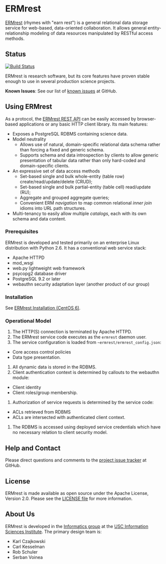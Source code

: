# ERMrest

[ERMrest](http://github.com/informatics-isi-edu/ermrest) (rhymes with
"earn rest") is a general relational data storage service for web-based, data-oriented collaboration. It allows general entity-relationship modeling of data resources manipulated by RESTful access methods.

## Status

[![Build Status](https://travis-ci.org/informatics-isi-edu/ermrest.svg?branch=master)](https://travis-ci.org/informatics-isi-edu/ermrest)

ERMrest is research software, but its core features have proven stable enough to use in several production science projects.

**Known Issues**: See our list of [known issues](https://github.com/informatics-isi-edu/ermrest/issues?q=is%3Aopen+is%3Aissue+label%3Abug) at GitHub.

## Using ERMrest

As a protocol, the [ERMrest REST API](api-doc/index.md) can be easily accessed by browser-based applications or any basic HTTP client library. Its main features:
- Exposes a PostgreSQL RDBMS containing science data.
- Model neutrality
  - Allows use of natural, domain-specific relational data schema rather than forcing a fixed and generic schema.
  - Supports schema and data introspection by clients to allow generic presentation of tabular data rather than only hard-coded and domain-specific clients.
- An expressive set of data access methods
  - Set-based single and bulk whole-entity (table row) create/read/update/delete (CRUD);
  - Set-based single and bulk partial-entity (table cell) read/update (RU);
  - Aggregate and grouped aggregate queries;
  - Convenient ERM _navigation_ to map common relational _inner join_ idioms into URL path structures.
- Multi-tenancy to easily allow multiple _catalogs_, each with its own schema and data content.

### Prerequisites

ERMrest is developed and tested primarily on an enterprise Linux distribution with Python 2.6. It has a conventional web service stack:
- Apache HTTPD
- mod_wsgi
- web.py lightweight web framework
- psycopg2 database driver
- PostgreSQL 9.2 or later
- webauthn security adaptation layer (another product of our group)

### Installation

See [ERMrest Installation (CentOS 6)](user-doc/install-centos6.md).

### Operational Model

1. The HTTP(S) connection is terminated by Apache HTTPD.
1. The ERMrest service code executes as the `ermrest` daemon user.
1. The service configuration is loaded from `~ermrest/ermrest_config.json`:
  - Core access control policies
  - Data type presentation.
1. All dynamic data is stored in the RDBMS.
1. Client authentication context is determined by callouts to the webauthn module:
  - Client identity
  - Client roles/group membership.
1. Authorization of service requests is determined by the service code:
  - ACLs retrieved from RDBMS
  - ACLs are intersected with authenticated client context.
1. The RDBMS is accessed using deployed service credentials which have no necessary relation to client security model.

## Help and Contact

Please direct questions and comments to the [project issue tracker](https://github.com/informatics-isi-edu/ermrest/issues) at GitHub.

## License

ERMrest is made available as open source under the Apache License,
Version 2.0. Please see the [LICENSE file](LICENSE) for more
information.

## About Us

ERMrest is developed in the
[Informatics group](http://www.isi.edu/research_groups/informatics/home)
at the [USC Information Sciences Institute](http://www.isi.edu). The
primary design team is:

- Karl Czajkowski
- Carl Kesselman
- Rob Schuler
- Serban Voinea
